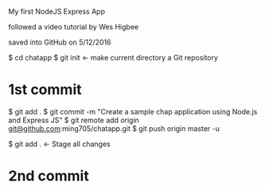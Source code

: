 My first NodeJS Express App

followed a video tutorial by Wes Higbee

saved into GitHub on 5/12/2016

$ cd chatapp
$ git init                <- make current directory a Git repository
# 1st commit
$ git add .
$ git commit -m "Create a sample chap application using Node.js and Express JS"
$ git remote add origin git@github.com:ming705/chatapp.git
$ git push origin master -u

$ git add .               <- Stage all changes
# 2nd commit
